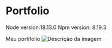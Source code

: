 # Portfolio

Node version:18.13.0
Npm version: 8.19.3

Meu portifolio
<img src="https://github.com/Jailsonr12/Portfolio2.0/assets/104799776/d9918c63-c564-406c-8030-1b16d77df9d5" alt="Descrição da imagem">
